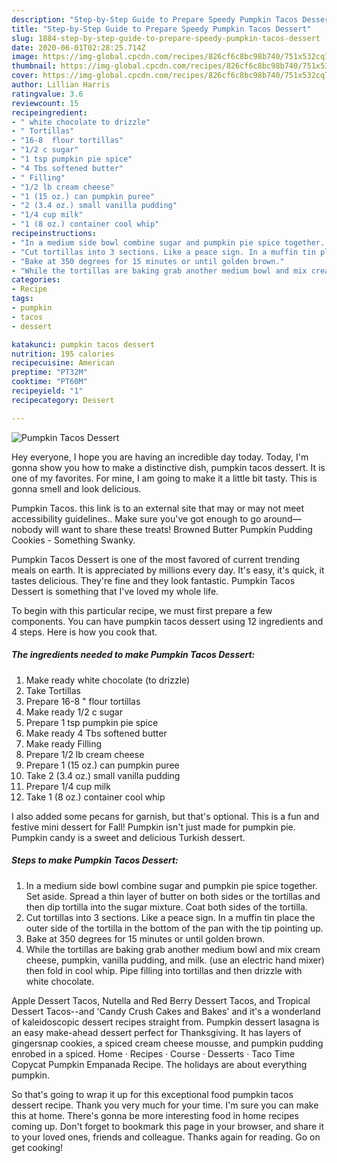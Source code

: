 ```yaml
---
description: "Step-by-Step Guide to Prepare Speedy Pumpkin Tacos Dessert"
title: "Step-by-Step Guide to Prepare Speedy Pumpkin Tacos Dessert"
slug: 1884-step-by-step-guide-to-prepare-speedy-pumpkin-tacos-dessert
date: 2020-06-01T02:28:25.714Z
image: https://img-global.cpcdn.com/recipes/826cf6c8bc98b740/751x532cq70/pumpkin-tacos-dessert-recipe-main-photo.jpg
thumbnail: https://img-global.cpcdn.com/recipes/826cf6c8bc98b740/751x532cq70/pumpkin-tacos-dessert-recipe-main-photo.jpg
cover: https://img-global.cpcdn.com/recipes/826cf6c8bc98b740/751x532cq70/pumpkin-tacos-dessert-recipe-main-photo.jpg
author: Lillian Harris
ratingvalue: 3.6
reviewcount: 15
recipeingredient:
- " white chocolate to drizzle"
- " Tortillas"
- "16-8  flour tortillas"
- "1/2 c sugar"
- "1 tsp pumpkin pie spice"
- "4 Tbs softened butter"
- " Filling"
- "1/2 lb cream cheese"
- "1 (15 oz.) can pumpkin puree"
- "2 (3.4 oz.) small vanilla pudding"
- "1/4 cup milk"
- "1 (8 oz.) container cool whip"
recipeinstructions:
- "In a medium side bowl combine sugar and pumpkin pie spice together. Set aside. Spread a thin layer of butter on both sides or the tortillas and then dip tortilla into the sugar mixture. Coat both sides of the tortilla."
- "Cut tortillas into 3 sections. Like a peace sign. In a muffin tin place the outer side of the tortilla in the bottom of the pan with the tip pointing up."
- "Bake at 350 degrees for 15 minutes or until golden brown."
- "While the tortillas are baking grab another medium bowl and mix cream cheese, pumpkin, vanilla pudding, and milk. (use an electric hand mixer) then fold in cool whip. Pipe filling into tortillas and then drizzle with white chocolate."
categories:
- Recipe
tags:
- pumpkin
- tacos
- dessert

katakunci: pumpkin tacos dessert 
nutrition: 195 calories
recipecuisine: American
preptime: "PT32M"
cooktime: "PT60M"
recipeyield: "1"
recipecategory: Dessert

---
```



![Pumpkin Tacos Dessert](https://img-global.cpcdn.com/recipes/826cf6c8bc98b740/751x532cq70/pumpkin-tacos-dessert-recipe-main-photo.jpg)

Hey everyone, I hope you are having an incredible day today. Today, I'm gonna show you how to make a distinctive dish, pumpkin tacos dessert. It is one of my favorites. For mine, I am going to make it a little bit tasty. This is gonna smell and look delicious.

Pumpkin Tacos. this link is to an external site that may or may not meet accessibility guidelines.. Make sure you&#39;ve got enough to go around—nobody will want to share these treats! Browned Butter Pumpkin Pudding Cookies - Something Swanky.

Pumpkin Tacos Dessert is one of the most favored of current trending meals on earth. It is appreciated by millions every day. It's easy, it's quick, it tastes delicious. They're fine and they look fantastic. Pumpkin Tacos Dessert is something that I've loved my whole life.


To begin with this particular recipe, we must first prepare a few components. You can have pumpkin tacos dessert using 12 ingredients and 4 steps. Here is how you cook that.

<!--inarticleads1-->

##### The ingredients needed to make Pumpkin Tacos Dessert:

1. Make ready  white chocolate (to drizzle)
1. Take  Tortillas
1. Prepare 16-8 &#34; flour tortillas
1. Make ready 1/2 c sugar
1. Prepare 1 tsp pumpkin pie spice
1. Make ready 4 Tbs softened butter
1. Make ready  Filling
1. Prepare 1/2 lb cream cheese
1. Prepare 1 (15 oz.) can pumpkin puree
1. Take 2 (3.4 oz.) small vanilla pudding
1. Prepare 1/4 cup milk
1. Take 1 (8 oz.) container cool whip


I also added some pecans for garnish, but that&#39;s optional. This is a fun and festive mini dessert for Fall! Pumpkin isn&#39;t just made for pumpkin pie. Pumpkin candy is a sweet and delicious Turkish dessert. 

<!--inarticleads2-->

##### Steps to make Pumpkin Tacos Dessert:

1. In a medium side bowl combine sugar and pumpkin pie spice together. Set aside. Spread a thin layer of butter on both sides or the tortillas and then dip tortilla into the sugar mixture. Coat both sides of the tortilla.
1. Cut tortillas into 3 sections. Like a peace sign. In a muffin tin place the outer side of the tortilla in the bottom of the pan with the tip pointing up.
1. Bake at 350 degrees for 15 minutes or until golden brown.
1. While the tortillas are baking grab another medium bowl and mix cream cheese, pumpkin, vanilla pudding, and milk. (use an electric hand mixer) then fold in cool whip. Pipe filling into tortillas and then drizzle with white chocolate.


Apple Dessert Tacos, Nutella and Red Berry Dessert Tacos, and Tropical Dessert Tacos--and &#39;Candy Crush Cakes and Bakes&#39; and it&#39;s a wonderland of kaleidoscopic dessert recipes straight from. Pumpkin dessert lasagna is an easy make-ahead dessert perfect for Thanksgiving. It has layers of gingersnap cookies, a spiced cream cheese mousse, and pumpkin pudding enrobed in a spiced. Home · Recipes · Course · Desserts · Taco Time Copycat Pumpkin Empanada Recipe. The holidays are about everything pumpkin. 

So that's going to wrap it up for this exceptional food pumpkin tacos dessert recipe. Thank you very much for your time. I'm sure you can make this at home. There's gonna be more interesting food in home recipes coming up. Don't forget to bookmark this page in your browser, and share it to your loved ones, friends and colleague. Thanks again for reading. Go on get cooking!
